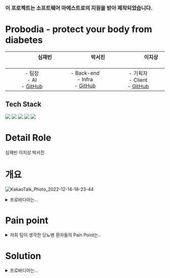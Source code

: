 ### 이 프로젝트는 소프트웨어 마에스트로의 지원을 받아 제작되었습니다.

# Probodia - protect your body from diabetes
|&nbsp;&nbsp;&nbsp;&nbsp;&nbsp;&nbsp;&nbsp;&nbsp;&nbsp;&nbsp;&nbsp;&nbsp;&nbsp;&nbsp;&nbsp;&nbsp;&nbsp;&nbsp; 심재빈 &nbsp;&nbsp;&nbsp;&nbsp;&nbsp;&nbsp;&nbsp;&nbsp;&nbsp;&nbsp;&nbsp;&nbsp;&nbsp;&nbsp;&nbsp;&nbsp;&nbsp;&nbsp; | &nbsp;&nbsp;&nbsp;&nbsp;&nbsp;&nbsp;&nbsp;&nbsp;&nbsp;&nbsp;&nbsp;&nbsp;&nbsp;&nbsp;&nbsp;&nbsp;&nbsp;&nbsp; 박서진 &nbsp;&nbsp;&nbsp;&nbsp;&nbsp;&nbsp;&nbsp;&nbsp;&nbsp;&nbsp;&nbsp;&nbsp;&nbsp;&nbsp;&nbsp;&nbsp;&nbsp;&nbsp; | &nbsp;&nbsp;&nbsp;&nbsp;&nbsp;&nbsp;&nbsp;&nbsp;&nbsp;&nbsp;&nbsp;&nbsp;&nbsp;&nbsp;&nbsp;&nbsp;&nbsp;&nbsp; 이지상 &nbsp;&nbsp;&nbsp;&nbsp;&nbsp;&nbsp;&nbsp;&nbsp;&nbsp;&nbsp;&nbsp;&nbsp;&nbsp;&nbsp;&nbsp;&nbsp;&nbsp;&nbsp;
|:---:|:---:|:---:|  
| - 팀장 <br> - AI  <br> - [GitHub](https://github.com/simbean) | - Back-end<br>- Infra <Br> - [GitHub](https://github.com/backtony) | - 기획자 <br>- Client <br> - [GitHub](https://github.com/kiwan97)

## Tech Stack
<img src="https://img.shields.io/badge/PyTorch-EE4C2C?style=for-the-badge&logo=PyTorch&logoColor=white"> <img src="https://img.shields.io/badge/FastAPI-009688?style=for-the-badge&logo=FastAPI&logoColor=white"> <img src="https://img.shields.io/badge/Spring-6DB33F?style=for-the-badge&logo=Spring&logoColor=white"> <img src="https://img.shields.io/badge/Android-3DDC84?style=for-the-badge&logo=Android&logoColor=white"> <img src="https://img.shields.io/badge/AWS-232F3E?style=for-the-badge&logo=Amazon AWS&logoColor=white"> 

# Detail Role
심재빈
이지상
박서진

# 개요
![KakaoTalk_Photo_2022-12-14-18-23-44](https://user-images.githubusercontent.com/67853497/207557449-15c05daf-d888-4710-a63f-421bb96df054.jpeg)

<details>
<summary>프로바디아는...</summary>

사용자들이 능동적으로 건강 정보를 기록 할 수 있도록 동기부여를 제시하며 음식 성분을 통해 당뇨의 위험도를 판단하여 식단 관리에 도움을 주는 서비스를 제공하는 안드로이드 어플리케이션이다.
</details>

# Pain point

<details>
<summary>저희 팀이 생각한 당뇨병 환자들의 Pain Point는..</summary>
    
당뇨병은 30세 이상 성인 중 13.8%(494만명)가 앓고 있는 병입니다. 당뇨 일지를 기록한 사람들은 작성하지 않은 사람들에 비해 당화혈색소 감소율이 2배 이상의 차이를 보여주지만, 당뇨병 환자중 헬스 케어 어플리케이션을 사용할 의향이 있는 사람이 약 242만명, 헬스 케어 어플리케이션을 다운로드한 사람은 100만명으로, 어플리케이션을 사용하여 당뇨 관리를 하는 사람들이 많지 않습니다.
또한 기존 앱은 당뇨 일지 기록을 꾸준히 하기 어려웠고 환자가 자신의 생활습관을 능동적으로 조절하기 어려웠습니다. 
</details>
    
# Solution

<details>
<summary>프로바디아는...</summary> 
1. 이런 Pain point를 해결하기 위해 챌린지를 통해 사용자가 꾸준한 기록을 할 수 있도록 유도할 뿐만 아니라, 이를 잘 수행한 사용자에게 포인트를 지급함으로써 사용자의 보상심리를 자극하여 동기부여에 힘을 보태고자 만들어진 어플리케이션 입니다.
2. 또한 기록 및 건강 데이터의 시각화를 넘어서, 당뇨 관리에 가장 중요한 식단 관리를 돕고자 음식의 성분을 분석하여 당뇨 지수를 제공함으써 사용자가 식단이 당뇨에 어떤지 파악할 수 있도록 하고, 더 나아가 좋은 당뇨지수를 가진 비슷한 분류에 속하는 음식을 추천함으로써  사용자들이 직접 식단 관리를 구성하는 것에 도움을 주는 어플리케이션입니다.
</summary>
    
# Structure

## System Architecture
![시스템아키텍처 drawio (1)](https://user-images.githubusercontent.com/67853497/207553980-5b123f56-e62f-4691-b637-0a02a436737e.png)

## Project Structure

```
.
├── AI
│   └── foodClassifier
├── Backend
│   ├── apigateway-service
│   ├── challenge-service
│   ├── config-service
│   ├── discovery-service
│   ├── food-service
│   ├── foodclassifier-service
│   ├── gl_predict-service
│   └── user-service
└── Client
    └── Probodia
    
```

# 결과물
시연영상 넣기

# ERD
ERD 넣기

# 왜 이 기술을 사용했는가?
각자 적기


# 성과 및 회고
Playstore 15등 사진 넣기


